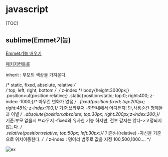 # javascript

[TOC]

## sublime(Emmet기능)

[Emmet기능 배우기](https://docs.emmet.io/cheat-sheet/)

[패키지컨트롤](https://packagecontrol.io/)



inherit : 부모의 색상을 가져온다.

 /* static, fixed, absolute, relative */  
​    /* top, left, right, bottom */
​    /* z-index \*/
​    body{height:3000px;}
​    .position>ul{position:relative;}
​    .static{position:static; top:0; right:400; z-index:-1000;}/* 아무런 변화가 없음 */
​    .fixed{position:fixed; top:200px; right:48%;
​      z-index:100;}/* 기준:브라우저 -화면내에서 어디든지! 단,사용순간 형제들과 이별 */
​    .absolute{position:absolute; top:30px; right:200px;
​      z-index:200;}/* 기준:부모 없을시 브라우저 -fixed와 유사한 기능 하지만, 전부 같지는 않다->고정되지않는다. */  
​    .relative{position:relative; top:50px; left:30px;}/* 기준:나(relative) -자신을 기준으로 위치이동한다. */
​    /* z-index : 덩어리 범주로 값을 지정 100,500,1000.... */

![ex](D:/work/joomi/c.jpg)